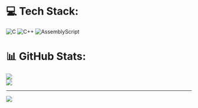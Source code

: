 # 💻 Tech Stack:
![C](https://img.shields.io/badge/c-%2300599C.svg?style=plastic&logo=c&logoColor=white) ![C++](https://img.shields.io/badge/c++-%2300599C.svg?style=plastic&logo=c%2B%2B&logoColor=white) ![AssemblyScript](https://img.shields.io/badge/assembly%20script-%23000000.svg?style=plastic&logo=assemblyscript&logoColor=white)
# 📊 GitHub Stats:
![](https://github-readme-streak-stats.herokuapp.com/?user=metebalc&theme=dark&hide_border=false)<br/>
![](https://github-readme-stats.vercel.app/api/top-langs/?username=metebalc&theme=dark&hide_border=false&include_all_commits=false&count_private=true&layout=compact)

---
[![](https://visitcount.itsvg.in/api?id=metebalc&icon=0&color=0)](https://visitcount.itsvg.in)

<!-- Proudly created with GPRM ( https://gprm.itsvg.in ) -->
